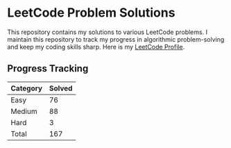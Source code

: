 # LeetCode Problem Solutions

This repository contains my solutions to various LeetCode problems. I maintain this repository to track my progress in algorithmic problem-solving and keep my coding skills sharp. Here is my [LeetCode Profile](https://leetcode.com/skirrrrrra]).
## Progress Tracking

| Category | Solved |
|----------|---------|
| Easy | 76 |
| Medium | 88 |
| Hard | 3 |
| Total | 167 |
